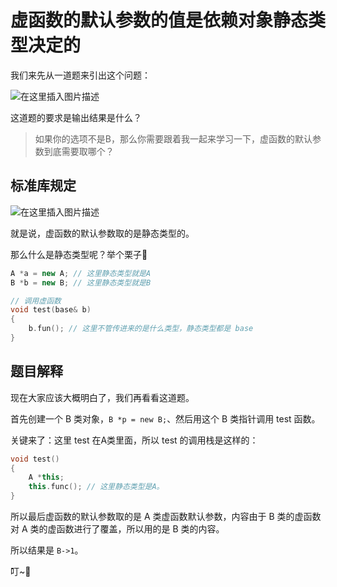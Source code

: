 # 虚函数的默认参数的值是依赖对象静态类型决定的

 我们来先从一道题来引出这个问题：

![在这里插入图片描述](https://img-blog.csdnimg.cn/20190604191751579.png?x-oss-process=image/watermark,type_ZmFuZ3poZW5naGVpdGk,shadow_10,text_aHR0cHM6Ly9ibG9nLmNzZG4ubmV0L3dlaXhpbl80MjY3ODUwNw==,size_16,color_FFFFFF,t_70)

这道题的要求是输出结果是什么？

> 如果你的选项不是B，那么你需要跟着我一起来学习一下，虚函数的默认参数到底需要取哪个？

## 标准库规定

![在这里插入图片描述](https://img-blog.csdnimg.cn/2019060419205277.png?x-oss-process=image/watermark,type_ZmFuZ3poZW5naGVpdGk,shadow_10,text_aHR0cHM6Ly9ibG9nLmNzZG4ubmV0L3dlaXhpbl80MjY3ODUwNw==,size_16,color_FFFFFF,t_70)

就是说，虚函数的默认参数取的是静态类型的。

那么什么是静态类型呢？举个栗子:chestnut:

```cpp
A *a = new A; // 这里静态类型就是A
B *b = new B; // 这里静态类型就是B

// 调用虚函数
void test(base& b)
{
    b.fun(); // 这里不管传进来的是什么类型，静态类型都是 base
}
```

## 题目解释

现在大家应该大概明白了，我们再看看这道题。

首先创建一个 B 类对象，```B *p = new B;```、然后用这个 B 类指针调用 test 函数。

关键来了：这里 test 在A类里面，所以 test 的调用栈是这样的：

```cpp
void test()
{
    A *this;
    this.func(); // 这里静态类型是A。
}
```

所以最后虚函数的默认参数取的是 A 类虚函数默认参数，内容由于 B 类的虚函数对 A 类的虚函数进行了覆盖，所以用的是 B 类的内容。

所以结果是 `B->1`。

叮~:bell:



